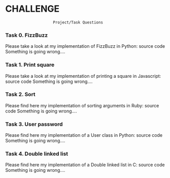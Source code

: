 # CHALLENGE
                         Project/Task Questions

### Task 0. FizzBuzz

Please take a look at my implementation of FizzBuzz in Python: source code
Something is going wrong….

### Task 1. Print square

Please take a look at my implementation of printing a square in Javascript: source code
Something is going wrong….

### Task 2. Sort

Please find here my implementation of sorting arguments in Ruby: source code
Something is going wrong….

### Task 3. User password

Please find here my implementation of a User class in Python: source code
Something is going wrong….

### Task 4. Double linked list

Please find here my implementation of a Double linked list in C: source code
Something is going wrong….

